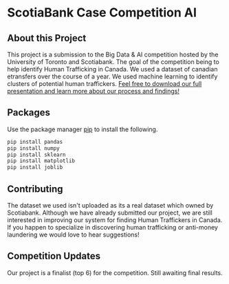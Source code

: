 # ScotiaBank Case Competition AI

## About this Project
This project is a submission to the Big Data & AI competition hosted by the University of Toronto and Scotiabank. The goal of the competition being to help identify Human Trafficking in Canada. We used a dataset of canadian etransfers over the course of a year. We used machine learning to identify clusters of potential human traffickers. [Feel free to download our full presentation and learn more about our process and findings!](https://drive.google.com/file/d/1dWouMqcZ0Ovk7fAWTTaWoLzcsbPVbwvx/view?usp=sharing)

## Packages
Use the package manager [pip](https://pip.pypa.io/en/stable/) to install the following.

```bash
pip install pandas
pip install numpy
pip install sklearn
pip install matplotlib
pip install joblib
```

## Contributing
The dataset we used isn't uploaded as its a real dataset which owned by Scotiabank. Although we have already submitted our project, we are still interested in improving our system for finding Human Traffickers in Canada. If you happen to specialize in discovering human trafficking or anti-money laundering we would love to hear suggestions! 

## Competition Updates
Our project is a finalist (top 6) for the competition. Still awaiting final results. 


